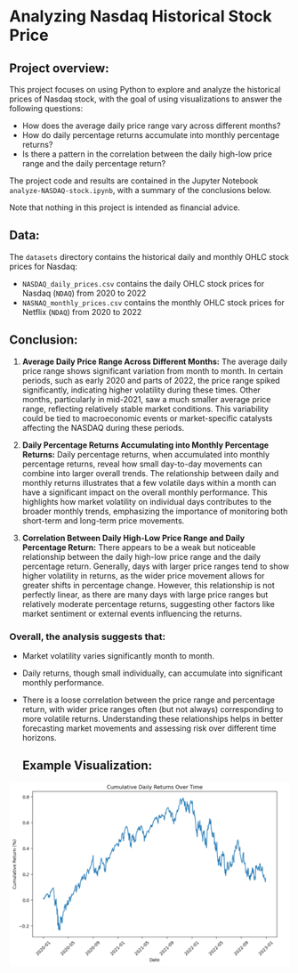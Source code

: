 # Analyzing Nasdaq Historical Stock Price

## Project overview:
This project focuses on using Python to explore and analyze the historical prices of Nasdaq stock, with the goal of using visualizations to answer the following questions:

- How does the average daily price range vary across different months?
- How do daily percentage returns accumulate into monthly percentage returns?
- Is there a pattern in the correlation between the daily high-low price range and the daily percentage return?

The project code and results are contained in the Jupyter Notebook `analyze-NASDAQ-stock.ipynb`, with a summary of the conclusions below.

Note that nothing in this project is intended as financial advice.

## Data: 
The `datasets` directory contains the historical daily and monthly OHLC stock prices for Nasdaq:
- `NASDAQ_daily_prices.csv` contains the daily OHLC stock prices for Nasdaq (`NDAQ`) from 2020 to 2022
- `NASNAQ_monthly_prices.csv` contains the monthly OHLC stock prices for Netflix (`NDAQ`) from 2020 to 2022

## Conclusion:
1. **Average Daily Price Range Across Different Months:**
   The average daily price range shows significant variation from month to month. In certain periods, such as early 2020 and parts of 2022, the price range spiked significantly, indicating higher volatility during these times. Other months, particularly in mid-2021, saw a much smaller average price range, reflecting relatively stable market conditions. This variability could be tied to macroeconomic events or market-specific catalysts affecting the NASDAQ during these periods.

2. **Daily Percentage Returns Accumulating into Monthly Percentage Returns:**
   Daily percentage returns, when accumulated into monthly percentage returns, reveal how small day-to-day movements can combine into larger overall trends. The relationship between daily and monthly returns illustrates that a few volatile days within a month can have a significant impact on the overall monthly performance. This highlights how market volatility on individual days contributes to the broader monthly trends, emphasizing the importance of monitoring both short-term and long-term price movements.

3. **Correlation Between Daily High-Low Price Range and Daily Percentage Return:**
   There appears to be a weak but noticeable relationship between the daily high-low price range and the daily percentage return. Generally, days with larger price ranges tend to show higher volatility in returns, as the wider price movement allows for greater shifts in percentage change. However, this relationship is not perfectly linear, as there are many days with large price ranges but relatively moderate percentage returns, suggesting other factors like market sentiment or external events influencing the returns.

### Overall, the analysis suggests that:
- Market volatility varies significantly month to month.
- Daily returns, though small individually, can accumulate into significant monthly performance.
- There is a loose correlation between the price range and percentage return, with wider price ranges often (but not always) corresponding to more volatile returns. Understanding these relationships helps in better forecasting market movements and assessing risk over different time horizons.

  ## Example Visualization:
![Cumulative Daily Returns](CumulativeDailyReturn.png)
